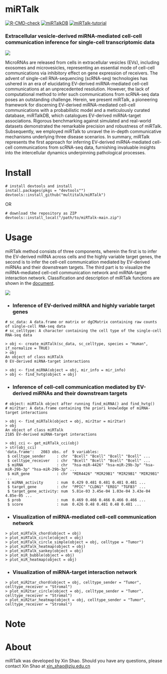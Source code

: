 # miRTalk
[![R-CMD-check](https://img.shields.io/badge/R--CMD--check-passing-brightgreen?logo=github)](https://github.com/multitalk/miRTalk/actions) [![miRTalkDB](https://img.shields.io/badge/miRTalkDB-v1.0-yellow)](#Note) [![miRTalk-tutorial](https://img.shields.io/badge/miRTalk-tutorial-blue)](https://github.com/multitalk/miRTalk/actions) 

### Extracellular vesicle-derived miRNA-mediated cell-cell communication inference for single-cell transcriptomic data

<img src='https://github.com/multitalk/miRTalk/blob/main/img/workflow.png'>

MicroRNAs are released from cells in extracellular vesicles (EVs), including exosomes and microvesicles, representing an essential mode of cell-cell communications via inhibitory effect on gene expression of receivers. The advent of single-cell RNA-sequencing (scRNA-seq) technologies has ushered in an era of elucidating EV-derived miRNA-mediated cell-cell communications at an unprecedented resolution. However, the lack of computational method to infer such communications from scRNA-seq data poses an outstanding challenge. Herein, we present miRTalk, a pioneering framework for discerning EV-derived miRNA-mediated cell-cell communications with a probabilistic model and a meticulously curated database, miRTalkDB, which catalogues EV-derived miRNA-target associations. Rigorous benchmarking against simulated and real-world datasets demonstrated the remarkable precision and robustness of miRTalk. Subsequently, we employed miRTalk to unravel the in-depth communicative mechanisms underlying three disease scenarios. In summary, miRTalk represents the first approach for inferring EV-derived miRNA-mediated cell-cell communications from scRNA-seq data, furnishing invaluable insights into the intercellular dynamics underpinning pathological processes.


# Install

```
# install devtools and install
install.packages(pkgs = "devtools"")
devtools::install_github("multitalk/miRTalk")
```

OR

```
# download the repository as ZIP
devtools::install_local("/path/to/miRTalk-main.zip")
```

# Usage
miRTalk method consists of three components, wherein the first is to infer the EV-derived miRNA across cells and the highly variable target genes, the second is to infer the cell-cell communication mediated by EV-derived miRNAs and their downstream targets. The third part is to visualize the miRNA-mediated cell-cell communication network and miRNA-target interaction network. Classification and description of miRTalk functions are shown in the [document](https://github.com/multitalk/miRTalk/blob/main/vignettes/miRTalk.pdf).

<img src='https://github.com/multitalk/miRTalk/blob/main/img/visualization.png'>

- ### Inference of EV-derived miRNA and highly variable target genes
```
# sc_data: A data.frame or matrix or dgCMatrix containing raw counts of single-cell RNA-seq data
# sc_celltype: A character containing the cell type of the single-cell RNA-seq data

> obj <- create_miRTalk(sc_data, sc_celltype, species = "Human", if_normalize = TRUE)
> obj
An object of class miRTalk 
0 EV-derived miRNA-target interactions

> obj <- find_miRNA(object = obj, mir_info = mir_info)
> obj <- find_hvtg(object = obj)
```

- ### Inference of cell-cell communication mediated by EV-derived miRNAs and their downstream targets
```
# object: miRTalk object after running find_miRNA() and find_hvtg()
# mir2tar: A data.frame containing the priori knowledge of miRNA-target interactions

> obj <- find_miRTalk(object = obj, mir2tar = mir2tar)
> obj
An object of class miRTalk 
2185 EV-derived miRNA-target interactions

> obj_cci <- get_miRTalk_cci(obj)
> str(obj_cci)
'data.frame':	2083 obs. of  9 variables:
 $ celltype_sender     : chr  "Bcell" "Bcell" "Bcell" "Bcell" ...
 $ celltype_receiver   : chr  "Bcell" "Bcell" "Bcell" "Bcell" ...
 $ miRNA               : chr  "hsa-miR-4426" "hsa-miR-29b-3p" "hsa-miR-29b-3p" "hsa-miR-29b-3p" ...
 $ miR_gene            : chr  "MIR4426" "MIR29B1" "MIR29B1" "MIR29B1" ...
 $ miRNA_activity      : num  0.429 0.481 0.481 0.481 0.481 ...
 $ target_gene         : chr  "PPIC" "CLDN1" "EREG" "TGFB3" ...
 $ target_gene_activity: num  5.81e-03 3.45e-04 1.03e-04 3.43e-04 4.85e-05 ...
 $ prob                : num  0.469 0.466 0.466 0.466 0.466 ...
 $ score               : num  0.426 0.48 0.481 0.48 0.481 ...
```

- ### Visualization of miRNA-mediated cell-cell communication network

```
> plot_miRTalk_chord(object = obj)
> plot_miRTalk_circle(object = obj)
> plot_miRTalk_circle_simple(object = obj, celltype = "Tumor")
> plot_miRTalk_heatmap(object = obj)
> plot_miRTalk_sankey(object = obj)
> plot_miR_bubble(object = obj)
> plot_miR_heatmap(object = obj)
```

- ### Visualization of miRNA-target interaction network
```
> plot_miR2tar_chord(object = obj, celltype_sender = "Tumor", celltype_receiver = "Stromal")
> plot_miR2tar_circle(object = obj, celltype_sender = "Tumor", celltype_receiver = "Stromal")
> plot_miR2tar_heatmap(object = obj, celltype_sender = "Tumor", celltype_receiver = "Stromal")
```


# Note







# About
miRTalk was developed by Xin Shao. Should you have any questions, please contact Xin Shao at xin_shao@zju.edu.cn

